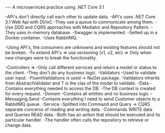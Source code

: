 --- A microservices practice using .NET Core 3.1

-APi's don't directly call each other to update data.
-APi's uses .NET Core 3.1 Web Api with DI/IoC
-They use a queue to communicate among them.
-Use DDD and CQRS approaches with Mediator and Repository Pattern.
-They uses in-memory database.
-Swagger is implemented.
-Setted up in a Docker container.
-Uses RabbitMQ.

-Using API's, the consumers are unknowns and existing features should not be broken.
-To extend API's => use versioning (v1, v2, etc) => Only when new changes were to break the functionality.

-Controllers =>
    -Only call different services and return a model or status to the client.
    -They don't do any business logic.
-Validators
    -Used to validate user input.
    -FluentValidations is used -> NuGet package.
    -Validators inherits from AbstractValidator and T is the clas of the model to validate.
-Data 
    -Contains everything needed to access the DB.
    -The DB context is created for every request.
-Domain
    -Contains all entities and no business logic
-Messaging.Send
    -Contains everything I need to send Customer objects to a RabbitMQ queue.
-Service
    -Splitted into Command and Query -> CQRS separate concerns of reading and writing data.
    -Commands WRITE data and Queries READ data.
    -Both has an action that should be executed and its particular handler.
    -The handler often calls the repository to retrieve or change data.
